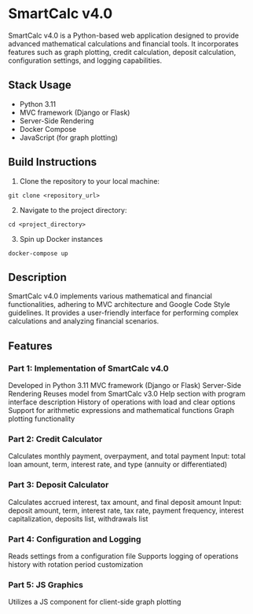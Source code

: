 # SmartCalc v4.0

SmartCalc v4.0 is a Python-based web application designed to provide advanced mathematical calculations and financial tools. It incorporates features such as graph plotting, credit calculation, deposit calculation, configuration settings, and logging capabilities.

## Stack Usage

- Python 3.11
- MVC framework (Django or Flask)
- Server-Side Rendering
- Docker Compose
- JavaScript (for graph plotting)

## Build Instructions

1. Clone the repository to your local machine:

```
git clone <repository_url>
```

2. Navigate to the project directory:

```
cd <project_directory>
```

3. Spin up Docker instances
```
docker-compose up
```

## Description
SmartCalc v4.0 implements various mathematical and financial functionalities, adhering to MVC architecture and Google Code Style guidelines. It provides a user-friendly interface for performing complex calculations and analyzing financial scenarios.

## Features
### Part 1: Implementation of SmartCalc v4.0
Developed in Python 3.11
MVC framework (Django or Flask)
Server-Side Rendering
Reuses model from SmartCalc v3.0
Help section with program interface description
History of operations with load and clear options
Support for arithmetic expressions and mathematical functions
Graph plotting functionality
### Part 2: Credit Calculator
Calculates monthly payment, overpayment, and total payment
Input: total loan amount, term, interest rate, and type (annuity or differentiated)
### Part 3: Deposit Calculator
Calculates accrued interest, tax amount, and final deposit amount
Input: deposit amount, term, interest rate, tax rate, payment frequency, interest capitalization, deposits list, withdrawals list
### Part 4: Configuration and Logging
Reads settings from a configuration file
Supports logging of operations history with rotation period customization
### Part 5: JS Graphics
Utilizes a JS component for client-side graph plotting
